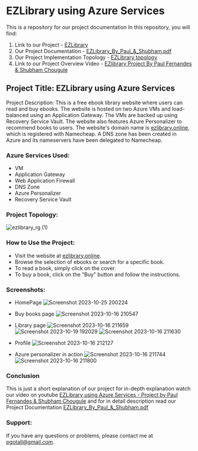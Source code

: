 # EZLibrary using Azure Services
This is a repository for our project documentation
In this repository, you will find:
1. Link to our Project - [EZLibrary](https://ezlibrary.online/)
2. Our Project Documentation - [EZLibrary_By_Paul_&_Shubham.pdf](https://github.com/PaulFernandes-cloud/EZlibrary-project/blob/main/EZLibrary_By_Paul_%26_Shubham.pdf)
3. Our Project Implementation Topology - [EZLibrary topology](https://github.com/PaulFernandes-cloud/EZlibrary-project/blob/main/ezlibrary_rg%20(1).png)
4. Link to our Project Overview Video - [EZlibrary Project By Paul Fernandes & Shubham Chougule](https://youtu.be/6nYVCngpPgk?si=fSZuwrJnhH2yXtcH)


## Project Title: EZLibrary using Azure Services

Project Description: This is a free ebook library website where users can read and buy ebooks. The website is hosted on two Azure VMs and load-balanced using an Application Gateway. The VMs are backed up using Recovery Service Vault. The website also features Azure Personalizer to recommend books to users. The website's domain name is [ezlibrary.online](https://ezlibrary.online/), which is registered with Namecheap. A DNS zone has been created in Azure and its nameservers have been delegated to Namecheap.

### Azure Services Used:

* VM
* Application Gateway
* Web Application Firewall
* DNS Zone
* Azure Personalizer
* Recovery Service Vault

### Project Topology:
![ezlibrary_rg (1)](https://github.com/PaulFernandes-cloud/EZlibrary-project/assets/80623192/6a12de6e-798b-4d94-b8a8-0a2bbb74f101)


### How to Use the Project:

* Visit the website at [ezlibrary.online](https://ezlibrary.online/).
* Browse the selection of ebooks or search for a specific book.
* To read a book, simply click on the cover.
* To buy a book, click on the "Buy" button and follow the instructions.

### Screenshots:

* HomePage
![Screenshot 2023-10-25 200224](https://github.com/PaulFernandes-cloud/EZlibrary-project/assets/80623192/6ba2ebb4-f60a-426d-b1de-bdeeb56238f3)

* Buy books page
![Screenshot 2023-10-16 210547](https://github.com/PaulFernandes-cloud/EZlibrary-project/assets/80623192/13bc7dd0-6f86-4b9a-b2cf-6e36d37081a4)

* Library page
![Screenshot 2023-10-16 211659](https://github.com/PaulFernandes-cloud/EZlibrary-project/assets/80623192/e1484f07-c2a9-4b4d-9434-337d83bee2ae)
![Screenshot 2023-10-19 192029](https://github.com/PaulFernandes-cloud/EZlibrary-project/assets/80623192/0478b040-9401-4f57-ac37-dcddf90a8390)
![Screenshot 2023-10-16 211630](https://github.com/PaulFernandes-cloud/EZlibrary-project/assets/80623192/24cae65d-13f3-4442-9247-2778a2231ff5)

* Profile
![Screenshot 2023-10-16 212127](https://github.com/PaulFernandes-cloud/EZlibrary-project/assets/80623192/04344594-8687-4c1a-a61c-9aea1710d02a)

* Azure personalizer in action
![Screenshot 2023-10-16 211744](https://github.com/PaulFernandes-cloud/EZlibrary-project/assets/80623192/24b45a61-916f-4d79-a49d-754bc05047fb)
![Screenshot 2023-10-16 211800](https://github.com/PaulFernandes-cloud/EZlibrary-project/assets/80623192/639cf78d-6b06-4065-a601-5c632894a535)

### Conclusion
This is just a short explanation of our project for in-depth explanation watch our video on youtube [EZLibrary using Azure Services - Project by Paul Fernandes & Shubham Chougule](https://youtu.be/6nYVCngpPgk?si=GvAzWVqKHvZVSriD) and for in detail description read our Project Documentation [EZLibrary_By_Paul_&_Shubham.pdf](https://github.com/PaulFernandes-cloud/EZlibrary-project/blob/main/EZLibrary_By_Paul_%26_Shubham.pdf)


### Support:

If you have any questions or problems, please contact me at pgotall@gmail.com.
